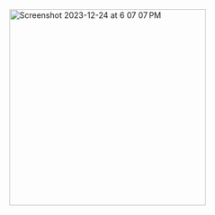 <img width="349" alt="Screenshot 2023-12-24 at 6 07 07 PM" src="https://github.com/RunziMu/GuessTheFlag/assets/101481214/96721969-80e2-493b-a70b-b5b534b331f8">
